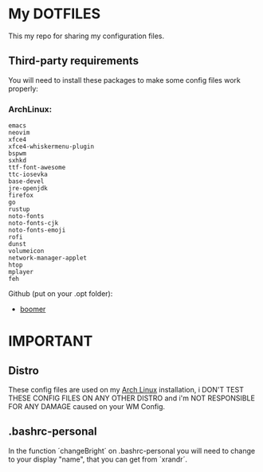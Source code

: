 # My DOTFILES

This my repo for sharing my configuration files.

## Third-party requirements

You will need to install these packages to make some config files work properly:

### ArchLinux:

```
emacs
neovim
xfce4
xfce4-whiskermenu-plugin
bspwm
sxhkd
ttf-font-awesome
ttc-iosevka
base-devel
jre-openjdk
firefox
go
rustup
noto-fonts
noto-fonts-cjk
noto-fonts-emoji
rofi
dunst
volumeicon
network-manager-applet
htop
mplayer
feh
```

Github (put on your .opt folder):

- [boomer](https://github.com/tsoding/boomer)

# IMPORTANT

## Distro

These config files are used on my [Arch Linux](https://archlinux.org/) installation, i DON'T TEST THESE CONFIG FILES ON ANY OTHER DISTRO and i'm NOT RESPONSIBLE FOR ANY DAMAGE caused on your WM Config.

## .bashrc-personal

In the function ´changeBright´ on .bashrc-personal you will need to change to your display "name", that you can get from ´xrandr´.
